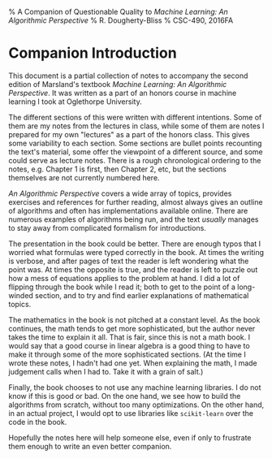 % A Companion of Questionable Quality to _Machine Learning: An Algorithmic Perspective_
% R. Dougherty-Bliss
% CSC-490, 2016FA

# Companion Introduction

This document is a partial collection of notes to accompany the second edition
of Marsland's textbook _Machine Learning: An Algorithmic Perspective_. It was
written as a part of an honors course in machine learning I took at Oglethorpe
University.

The different sections of this were written with different intentions. Some of
them are my notes from the lectures in class, while some of them are notes I
prepared for my own "lectures" as a part of the honors class. This gives some
variability to each section. Some sections are bullet points recounting the
text's material, some offer the viewpoint of a different source, and some could
serve as lecture notes.  There is a rough chronological ordering to the notes,
e.g.  Chapter 1 is first, then Chapter 2, etc, but the sections themselves are
not currently numbered here.

_An Algorithmic Perspective_ covers a wide array of topics, provides exercises
and references for further reading, almost always gives an outline of
algorithms and often has implementations available online. There are numerous
examples of algorithms being run, and the text _usually_ manages to stay away
from complicated formalism for introductions.

The presentation in the book could be better. There are enough typos that I
worried what formulas were typed correctly in the book. At times the writing is
verbose, and after pages of text the reader is left wondering what the point
was. At times the opposite is true, and the reader is left to puzzle out how a
mess of equations applies to the problem at hand. I did a lot of flipping
through the book while I read it; both to get to the point of a long-winded
section, and to try and find earlier explanations of mathematical topics.

The mathematics in the book is not pitched at a constant level. As the book
continues, the math tends to get more sophisticated, but the author never takes
the time to explain it all. That is fair, since this is not a math book. I
would say that a good course in linear algebra is a good thing to have to make
it through some of the more sophisticated sections. (At the time I wrote these
notes, I hadn't had one yet. When explaining the math, I made judgement calls
when I had to. Take it with a grain of salt.)

Finally, the book chooses to not use any machine learning libraries. I do not
know if this is good or bad. On the one hand, we see how to build the
algorithms from scratch, without too many optimizations. On the other hand, in
an actual project, I would opt to use libraries like `scikit-learn` over the
code in the book.

Hopefully the notes here will help someone else, even if only to frustrate them
enough to write an even better companion.
